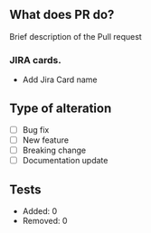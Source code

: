 ## What does PR do?

Brief description of the Pull request

### JIRA cards.
* Add Jira Card name

## Type of alteration

- [ ] Bug fix
- [ ] New feature
- [ ] Breaking change
- [ ] Documentation update

## Tests

* Added: 0
* Removed: 0

